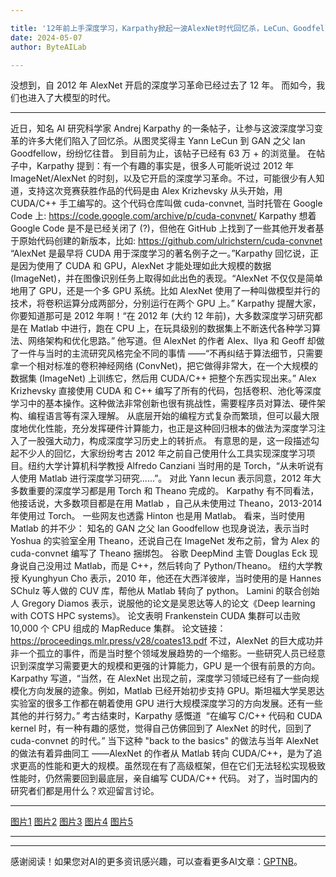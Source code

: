 ```yaml
---

title: '12年前上手深度学习，Karpathy掀起一波AlexNet时代回忆杀，LeCun、Goodfellow等都下场'
date: 2024-05-07
author: ByteAILab

---
```


没想到，自 2012 年 AlexNet 开启的深度学习革命已经过去了 12 年。
而如今，我们也进入了大模型的时代。

---

近日，知名 AI 研究科学家 Andrej Karpathy 的一条帖子，让参与这波深度学习变革的许多大佬们陷入了回忆杀。从图灵奖得主 Yann LeCun 到 GAN 之父 Ian Goodfellow，纷纷忆往昔。
到目前为止，该帖子已经有 63 万 + 的浏览量。
在帖子中，Karpathy 提到：有一个有趣的事实是，很多人可能听说过 2012 年 ImageNet/AlexNet 的时刻，以及它开启的深度学习革命。不过，可能很少有人知道，支持这次竞赛获胜作品的代码是由 Alex Krizhevsky 从头开始，用 CUDA/C++ 手工编写的。这个代码仓库叫做 cuda-convnet, 当时托管在 Google Code 上:
https://code.google.com/archive/p/cuda-convnet/
Karpathy 想着 Google Code 是不是已经关闭了 (?)，但他在 GitHub 上找到了一些其他开发者基于原始代码创建的新版本，比如:
https://github.com/ulrichstern/cuda-convnet
“AlexNet 是最早将 CUDA 用于深度学习的著名例子之一。”Karpathy 回忆说，正是因为使用了 CUDA 和 GPU，AlexNet 才能处理如此大规模的数据 (ImageNet)，并在图像识别任务上取得如此出色的表现。“AlexNet 不仅仅是简单地用了 GPU，还是一个多 GPU 系统。比如 AlexNet 使用了一种叫做模型并行的技术，将卷积运算分成两部分，分别运行在两个 GPU 上。”
Karpathy 提醒大家，你要知道那可是 2012 年啊！“在 2012 年 (大约 12 年前)，大多数深度学习研究都是在 Matlab 中进行，跑在 CPU 上，在玩具级别的数据集上不断迭代各种学习算法、网络架构和优化思路。” 他写道。但 AlexNet 的作者 Alex、Ilya 和 Geoff 却做了一件与当时的主流研究风格完全不同的事情 ——“不再纠结于算法细节，只需要拿一个相对标准的卷积神经网络 (ConvNet)，把它做得非常大，在一个大规模的数据集 (ImageNet) 上训练它，然后用 CUDA/C++ 把整个东西实现出来。”
Alex Krizhevsky 直接使用 CUDA 和 C++ 编写了所有的代码，包括卷积、池化等深度学习中的基本操作。这种做法非常创新也很有挑战性，需要程序员对算法、硬件架构、编程语言等有深入理解。
从底层开始的编程方式复杂而繁琐，但可以最大限度地优化性能，充分发挥硬件计算能力，也正是这种回归根本的做法为深度学习注入了一股强大动力，构成深度学习历史上的转折点。
有意思的是，这一段描述勾起不少人的回忆，大家纷纷考古 2012 年之前自己使用什么工具实现深度学习项目。纽约大学计算机科学教授 Alfredo Canziani 当时用的是 Torch，“从未听说有人使用 Matlab 进行深度学习研究......”。
对此 Yann lecun 表示同意，2012 年大多数重要的深度学习都是用 Torch 和 Theano 完成的。
Karpathy 有不同看法，他接话说，大多数项目都是在用 Matlab ，自己从未使用过 Theano，2013-2014 年使用过 Torch。
一些网友也透露 Hinton 也是用 Matlab。
看来，当时使用 Matlab 的并不少：
知名的 GAN 之父 Ian Goodfellow 也现身说法，表示当时 Yoshua 的实验室全用 Theano，还说自己在 ImageNet 发布之前，曾为 Alex 的 cuda-convnet 编写了 Theano 捆绑包。
谷歌 DeepMind 主管 Douglas Eck 现身说自己没用过 Matlab，而是 C++，然后转向了 Python/Theano。
纽约大学教授 Kyunghyun Cho 表示，2010 年，他还在大西洋彼岸，当时使用的是 Hannes SChulz 等人做的 CUV 库，帮他从 Matlab 转向了 python。
Lamini 的联合创始人 Gregory Diamos 表示，说服他的论文是吴恩达等人的论文《Deep learning with COTS HPC systems》。
论文表明 Frankenstein CUDA 集群可以击败 10,000 个 CPU 组成的 MapReduce 集群。
论文链接：https://proceedings.mlr.press/v28/coates13.pdf
不过，AlexNet 的巨大成功并非一个孤立的事件，而是当时整个领域发展趋势的一个缩影。一些研究人员已经意识到深度学习需要更大的规模和更强的计算能力，GPU 是一个很有前景的方向。Karpathy 写道，“当然，在 AlexNet 出现之前，深度学习领域已经有了一些向规模化方向发展的迹象。例如，Matlab 已经开始初步支持 GPU。斯坦福大学吴恩达实验室的很多工作都在朝着使用 GPU 进行大规模深度学习的方向发展。还有一些其他的并行努力。”
考古结束时，Karpathy 感慨道  “在编写 C/C++ 代码和 CUDA kernel 时，有一种有趣的感觉，觉得自己仿佛回到了 AlexNet 的时代，回到了 cuda-convnet 的时代。”
当下这种 "back to the basics" 的做法与当年 AlexNet 的做法有着异曲同工 ——AlexNet 的作者从 Matlab 转向 CUDA/C++，是为了追求更高的性能和更大的规模。虽然现在有了高级框架，但在它们无法轻松实现极致性能时，仍然需要回到最底层，亲自编写 CUDA/C++ 代码。
对了，当时国内的研究者们都是用什么？欢迎留言讨论。

---

[图片1](https://mmbiz.qpic.cn/sz_mmbiz_png/KmXPKA19gWibZxsqoibnQxzoqWunSBMcUL1Qbh7iaGWcYGdwgrojLaEXKZXxHq1XVIKia4tFviaEvPKabeZQIcibEB8Q/640?wx_fmt=png&from=appmsg)
[图片2](https://mmbiz.qpic.cn/sz_mmbiz_png/KmXPKA19gWibZxsqoibnQxzoqWunSBMcULNyE68JWD9d8EuticBGUWQWAdbVq7cwoN99xjnzowoN0liaBNfDZ1KFxg/640?wx_fmt=png&from=appmsg)
[图片3](https://mmbiz.qpic.cn/sz_mmbiz_png/KmXPKA19gWibZxsqoibnQxzoqWunSBMcULSrAYUf3OHn0WgEndD2Y15zkhvDu3XVdgvkDtcLLfrUoBmVHAZAphUg/640?wx_fmt=png&from=appmsg)
[图片4](https://mmbiz.qpic.cn/sz_mmbiz_png/KmXPKA19gWibZxsqoibnQxzoqWunSBMcUL3hTBPzNccSnP1o8zIXZP9KXYUjSFk2jl4CagdcAq9YmomEVr05zaPw/640?wx_fmt=png&from=appmsg)
[图片5](https://mmbiz.qpic.cn/sz_mmbiz_png/KmXPKA19gWibZxsqoibnQxzoqWunSBMcULyGk41IdTCXrkhhnACrKfkzqCbZnibPAaV9BN2LUYZ4bTwO94vjL6KgQ/640?wx_fmt=png&from=appmsg)

---
---
感谢阅读！如果您对AI的更多资讯感兴趣，可以查看更多AI文章：[GPTNB](https://gptnb.com)。